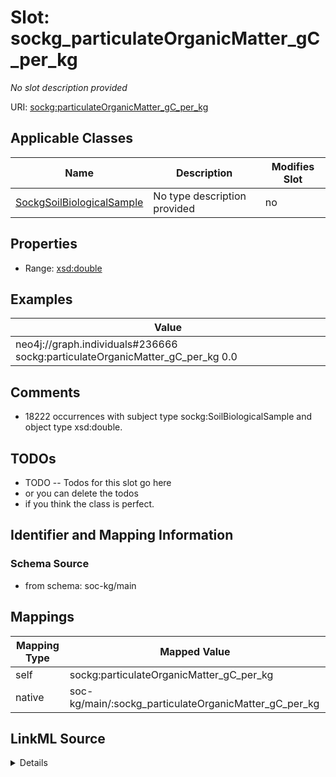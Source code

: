 

# Slot: sockg_particulateOrganicMatter_gC_per_kg


_No slot description provided_





URI: [sockg:particulateOrganicMatter_gC_per_kg](http://www.semanticweb.org/sockg/ontologies/2024/0/soil-carbon-ontology/particulateOrganicMatter_gC_per_kg)



<!-- no inheritance hierarchy -->





## Applicable Classes

| Name | Description | Modifies Slot |
| --- | --- | --- |
| [SockgSoilBiologicalSample](../classes/SockgSoilBiologicalSample.md) | No type description provided |  no  |







## Properties

* Range: [xsd:double](http://www.w3.org/2001/XMLSchema#double)






## Examples

| Value |
| --- |
| neo4j://graph.individuals#236666 sockg:particulateOrganicMatter_gC_per_kg 0.0 |

## Comments

* 18222 occurrences with subject type sockg:SoilBiologicalSample and object type xsd:double.

## TODOs

* TODO -- Todos for this slot go here
* or you can delete the todos
* if you think the class is perfect.

## Identifier and Mapping Information







### Schema Source


* from schema: soc-kg/main




## Mappings

| Mapping Type | Mapped Value |
| ---  | ---  |
| self | sockg:particulateOrganicMatter_gC_per_kg |
| native | soc-kg/main/:sockg_particulateOrganicMatter_gC_per_kg |




## LinkML Source

<details>
```yaml
name: sockg_particulateOrganicMatter_gC_per_kg
description: No slot description provided
todos:
- TODO -- Todos for this slot go here
- or you can delete the todos
- if you think the class is perfect.
comments:
- 18222 occurrences with subject type sockg:SoilBiologicalSample and object type xsd:double.
examples:
- value: neo4j://graph.individuals#236666 sockg:particulateOrganicMatter_gC_per_kg
    0.0
from_schema: soc-kg/main
rank: 1000
slot_uri: sockg:particulateOrganicMatter_gC_per_kg
alias: sockg_particulateOrganicMatter_gC_per_kg
domain_of:
- sockg_SoilBiologicalSample
range: double

```
</details>